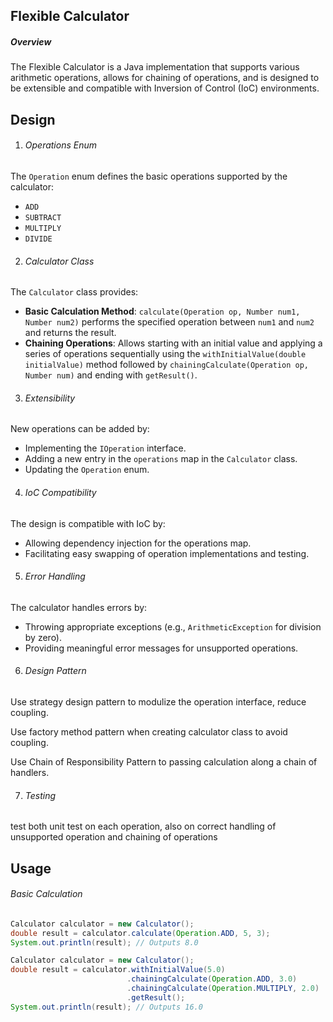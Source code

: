 ## Flexible Calculator



##### Overview

The Flexible Calculator is a Java implementation that supports various arithmetic operations, allows for chaining of operations, and is designed to be extensible and compatible with Inversion of Control (IoC) environments. 

## Design

1. ###### Operations Enum

The `Operation` enum defines the basic operations supported by the calculator:
- `ADD`
- `SUBTRACT`
- `MULTIPLY`
- `DIVIDE`



2. ###### Calculator Class

The `Calculator` class provides:
- **Basic Calculation Method**: `calculate(Operation op, Number num1, Number num2)` performs the specified operation between `num1` and `num2` and returns the result.
- **Chaining Operations**: Allows starting with an initial value and applying a series of operations sequentially using the `withInitialValue(double initialValue)` method followed by `chainingCalculate(Operation op, Number num)` and ending with `getResult()`.



3. ###### Extensibility

New operations can be added by:
- Implementing the `IOperation` interface.
- Adding a new entry in the `operations` map in the `Calculator` class.
- Updating the `Operation` enum.



4. ###### IoC Compatibility

The design is compatible with IoC by:
- Allowing dependency injection for the operations map.
- Facilitating easy swapping of operation implementations and testing.



5. ###### Error Handling

The calculator handles errors by:
- Throwing appropriate exceptions (e.g., `ArithmeticException` for division by zero).
- Providing meaningful error messages for unsupported operations.



6. ###### Design Pattern

Use strategy design pattern to modulize the operation interface, reduce coupling.

Use factory method pattern when creating calculator class to avoid coupling.

Use Chain of Responsibility Pattern to passing calculation along a chain of handlers.



7. ###### Testing

test both unit test on each operation, also on correct handling of unsupported operation and  chaining of operations

## Usage

###### Basic Calculation

```java
Calculator calculator = new Calculator();
double result = calculator.calculate(Operation.ADD, 5, 3);
System.out.println(result); // Outputs 8.0

Calculator calculator = new Calculator();
double result = calculator.withInitialValue(5.0)
                          .chainingCalculate(Operation.ADD, 3.0)
                          .chainingCalculate(Operation.MULTIPLY, 2.0)
                          .getResult();
System.out.println(result); // Outputs 16.0
```

